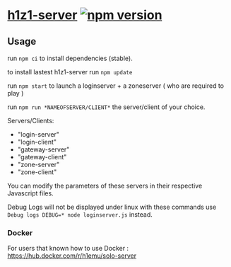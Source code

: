# [h1z1-server](https://github.com/QuentinGruber/h1z1-server) [![npm version](http://img.shields.io/npm/v/h1z1-server.svg?style=flat)](https://npmjs.org/package/h1z1-server "View this project on npm")

## Usage

run `npm ci` to install dependencies (stable).

to install lastest h1z1-server run `npm update`

run `npm start` to launch a loginserver + a zoneserver ( who are required to play )

run `npm run *NAMEOFSERVER/CLIENT*` the server/client of your choice.

Servers/Clients:

- "login-server"
- "login-client"
- "gateway-server"
- "gateway-client"
- "zone-server"
- "zone-client"

You can modify the parameters of these servers in their respective Javascript files.

Debug Logs will not be displayed under linux with these commands use `Debug logs DEBUG=* node loginserver.js` instead.

### Docker

For users that known how to use Docker : https://hub.docker.com/r/h1emu/solo-server
